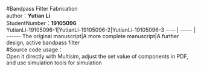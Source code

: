 #Bandpass Filter Fabrication  
author：**Yutian Li**  
StudentNumber：**19105096**  
YutianLi-19105096-1|YutianLi-19105096-2|YutianLi-19105096-3
 ---- | ----- | ------ 
The original manuscript|A more complete manuscript|A further design, active bandpass filter  
#Source code usage：  
Open it directly with Multisim, adjust the set value of components in PDF, and use simulation tools for simulation  
